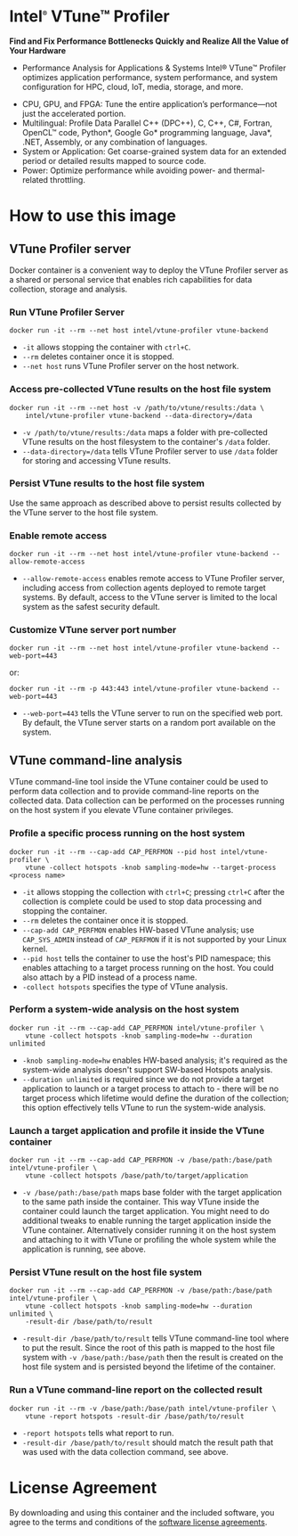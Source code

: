 # Intel<sup><font size=2>®</font></sup> VTune™ Profiler

**Find and Fix Performance Bottlenecks Quickly and Realize All the Value of Your Hardware**

* Performance Analysis for Applications & Systems
Intel® VTune™ Profiler optimizes application performance, system performance, and system configuration for HPC, cloud, IoT, media, storage, and more.

- CPU, GPU, and FPGA: Tune the entire application’s performance―not just the accelerated portion. 
- Multilingual: Profile Data Parallel C++ (DPC++), C, C++, C#, Fortran, OpenCL™ code, Python*, Google Go* programming language, Java*, .NET, Assembly, or any combination of languages.
- System or Application: Get coarse-grained system data for an extended period or detailed results mapped to source code.
- Power: Optimize performance while avoiding power- and thermal-related throttling. 

# How to use this image

## VTune Profiler server

Docker container is a convenient way to deploy the VTune Profiler server as a shared or personal
service that enables rich capabilities for data collection, storage and analysis.

### Run VTune Profiler Server
```shell
docker run -it --rm --net host intel/vtune-profiler vtune-backend
```
* `-it` allows stopping the container with `ctrl+C`.
* `--rm` deletes container once it is stopped.
* `--net host` runs VTune Profiler server on the host network.

### Access pre-collected VTune results on the host file system
```shell
docker run -it --rm --net host -v /path/to/vtune/results:/data \
    intel/vtune-profiler vtune-backend --data-directory=/data
```
* `-v /path/to/vtune/results:/data` maps a folder with pre-collected VTune results on the host
  filesystem to the container's `/data` folder.
* `--data-directory=/data` tells VTune Profiler server to use `/data` folder for storing and
  accessing VTune results.

### Persist VTune results to the host file system
Use the same approach as described above to persist results collected by the VTune server to the
host file system.

### Enable remote access
```shell
docker run -it --rm --net host intel/vtune-profiler vtune-backend --allow-remote-access
```
* `--allow-remote-access` enables remote access to VTune Profiler server, including access from
  collection agents deployed to remote target systems. By default, access to the VTune server is
  limited to the local system as the safest security default.

### Customize VTune server port number
```shell
docker run -it --rm --net host intel/vtune-profiler vtune-backend --web-port=443
```
or:
```shell
docker run -it --rm -p 443:443 intel/vtune-profiler vtune-backend --web-port=443
```
* `--web-port=443` tells the VTune server to run on the specified web port. By default, the
  VTune server starts on a random port available on the system.

## VTune command-line analysis

VTune command-line tool inside the VTune container could be used to perform data collection and
to provide command-line reports on the collected data. Data collection can be performed on the
processes running on the host system if you elevate VTune container privileges.

### Profile a specific process running on the host system
```shell
docker run -it --rm --cap-add CAP_PERFMON --pid host intel/vtune-profiler \
    vtune -collect hotspots -knob sampling-mode=hw --target-process <process name>
```
* `-it` allows stopping the collection with `ctrl+C`; pressing `ctrl+C` after the collection is
  complete could be used to stop data processing and stopping the container.
* `--rm` deletes the container once it is stopped.
* `--cap-add CAP_PERFMON` enables HW-based VTune analysis; use `CAP_SYS_ADMIN` instead of
  `CAP_PERFMON` if it is not supported by your Linux kernel.
* `--pid host` tells the container to use the host's PID namespace; this enables attaching to a
  target process running on the host. You could also attach by a PID instead of a process name.
* `-collect hotspots` specifies the type of VTune analysis.

### Perform a system-wide analysis on the host system
```shell
docker run -it --rm --cap-add CAP_PERFMON intel/vtune-profiler \
    vtune -collect hotspots -knob sampling-mode=hw --duration unlimited
```
* `-knob sampling-mode=hw` enables HW-based analysis; it's required as the system-wide analysis
  doesn't support SW-based Hotspots analysis.
* `--duration unlimited` is required since we do not provide a target application to launch or a
  target process to attach to - there will be no target process which lifetime would define the
  duration of the collection; this option effectively tells VTune to run the system-wide
  analysis.

### Launch a target application and profile it inside the VTune container
```shell
docker run -it --rm --cap-add CAP_PERFMON -v /base/path:/base/path intel/vtune-profiler \
    vtune -collect hotspots /base/path/to/target/application
```
* `-v /base/path:/base/path` maps base folder with the target application to the same path
  inside the container. This way VTune inside the container could launch the target application.
  You might need to do additional tweaks to enable running the target application inside the
  VTune container. Alternatively consider running it on the host system and attaching to it with
  VTune or profiling the whole system while the application is running, see above.

### Persist VTune result on the host file system
```shell
docker run -it --rm --cap-add CAP_PERFMON -v /base/path:/base/path intel/vtune-profiler \
    vtune -collect hotspots -knob sampling-mode=hw --duration unlimited \
    -result-dir /base/path/to/result
```
* `-result-dir /base/path/to/result` tells VTune command-line tool where to put the result.
  Since the root of this path is mapped to the host file system with `-v /base/path:/base/path`
  then the result is created on the host file system and is persisted beyond the lifetime of the
  container.

### Run a VTune command-line report on the collected result
```shell
docker run -it --rm -v /base/path:/base/path intel/vtune-profiler \
    vtune -report hotspots -result-dir /base/path/to/result
```
* `-report hotspots` tells what report to run.
* `-result-dir /base/path/to/result` should match the result path that was used with the data
  collection command, see above.

# License Agreement

By downloading and using this container and the included software, you agree to the terms and conditions of the [software license agreements](https://github.com/intel/oneapi-containers/tree/master/licensing).
